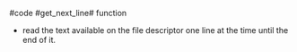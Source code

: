 #code #get_next_line# function 
- read the text available on the file descriptor one line at the time until the end of it. 
